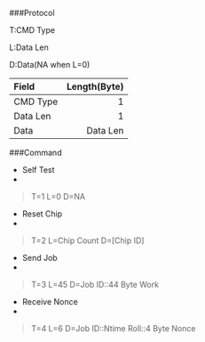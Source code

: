 ###Protocol

T:CMD Type

L:Data Len

D:Data(NA when L=0)

| Field         | Length(Byte)  | 
| :------------ |--------------:| 
| CMD Type      |             1 | 
| Data Len      |             1 | 
| Data          |      Data Len | 

###Command

* Self Test
* 
> T=1 L=0 D=NA

* Reset Chip
* 
> T=2 L=Chip Count D=[Chip ID]

* Send Job
* 
> T=3 L=45 D=Job ID::44 Byte Work

* Receive Nonce
* 
> T=4 L=6  D=Job ID::Ntime Roll::4 Byte Nonce



